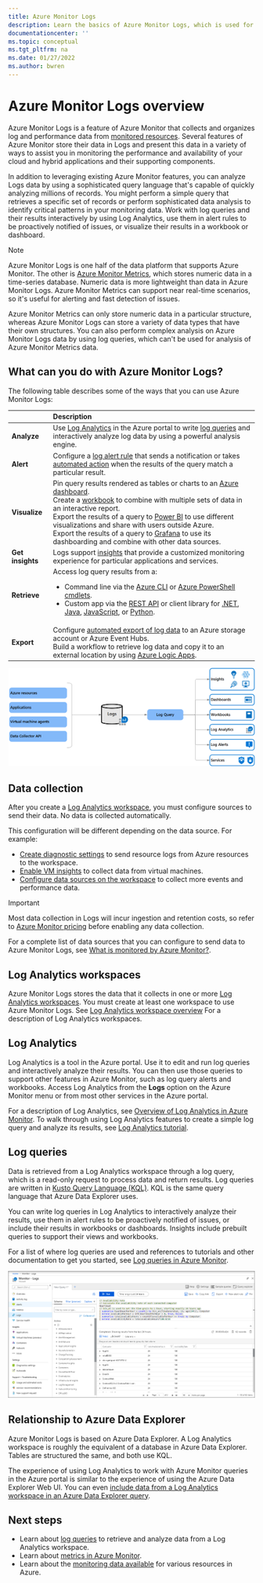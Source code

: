 ```yaml
---
title: Azure Monitor Logs
description: Learn the basics of Azure Monitor Logs, which is used for advanced analysis of monitoring data.
documentationcenter: ''
ms.topic: conceptual
ms.tgt_pltfrm: na
ms.date: 01/27/2022
ms.author: bwren
---
```


# Azure Monitor Logs overview
Azure Monitor Logs is a feature of Azure Monitor that collects and organizes log and performance data from  [monitored resources](../monitor-reference.md). Several features of Azure Monitor store their data in Logs and present this data in a variety of ways to assist you in monitoring the performance and availability of your cloud and hybrid applications and their supporting components. 

In addition to leveraging existing Azure Monitor features, you can analyze Logs data by using a sophisticated query language that's capable of quickly analyzing millions of records. You might perform a simple query that retrieves a specific set of records or perform sophisticated data analysis to identify critical patterns in your monitoring data. Work with log queries and their results interactively by using Log Analytics, use them in alert rules to be proactively notified of issues, or visualize their results in a workbook or dashboard.

> [!NOTE]
> Azure Monitor Logs is one half of the data platform that supports Azure Monitor. The other is [Azure Monitor Metrics](../essentials/data-platform-metrics.md), which stores numeric data in a time-series database. Numeric data is more lightweight than data in Azure Monitor Logs. Azure Monitor Metrics can support near real-time scenarios, so it's useful for alerting and fast detection of issues. 
>
> Azure Monitor Metrics can only store numeric data in a particular structure, whereas Azure Monitor Logs can store a variety of data types that have their own structures. You can also perform complex analysis on Azure Monitor Logs data by using log queries, which can't be used for analysis of Azure Monitor Metrics data.

## What can you do with Azure Monitor Logs?
The following table describes some of the ways that you can use Azure Monitor Logs:

|  | Description |
|:---|:---|
| **Analyze** | Use [Log Analytics](./log-analytics-tutorial.md) in the Azure portal to write [log queries](./log-query-overview.md) and interactively analyze log data by using a powerful analysis engine. |
| **Alert** | Configure a [log alert rule](../alerts/alerts-log.md) that sends a notification or takes [automated action](../alerts/action-groups.md) when the results of the query match a particular result. |
| **Visualize** | Pin query results rendered as tables or charts to an [Azure dashboard](../../azure-portal/azure-portal-dashboards.md).<br>Create a [workbook](../visualize/workbooks-overview.md) to combine with multiple sets of data in an interactive report. <br>Export the results of a query to [Power BI](./log-powerbi.md) to use different visualizations and share with users outside Azure.<br>Export the results of a query to [Grafana](../visualize/grafana-plugin.md) to use its dashboarding and combine with other data sources.|
| **Get insights** | Logs support [insights](../monitor-reference.md#insights-and-curated-visualizations) that provide a customized monitoring experience for particular applications and services.  |
| **Retrieve** | Access log query results from a:<ul><li>Command line via the [Azure CLI](/cli/azure/monitor/log-analytics) or [Azure PowerShell cmdlets](/powershell/module/az.operationalinsights).</li><li>Custom app via the [REST API](https://dev.loganalytics.io/) or client library for [.NET](/dotnet/api/overview/azure/Monitor.Query-readme), [Java](/java/api/overview/azure/monitor-query-readme), [JavaScript](/javascript/api/overview/azure/monitor-query-readme), or [Python](/python/api/overview/azure/monitor-query-readme).</li></ul> |
| **Export** | Configure [automated export of log data](./logs-data-export.md) to an Azure storage account or Azure Event Hubs.<br>Build a workflow to retrieve log data and copy it to an external location by using [Azure Logic Apps](./logicapp-flow-connector.md). |

![Diagram that shows an overview of Azure Monitor Logs.](media/data-platform-logs/logs-overview.png)

## Data collection
After you create a [Log Analytics workspace](#log-analytics-workspaces), you must configure sources to send their data. No data is collected automatically. 

This configuration will be different depending on the data source. For example:

- [Create diagnostic settings](../essentials/diagnostic-settings.md) to send resource logs from Azure resources to the workspace. 
- [Enable VM insights](../vm/vminsights-enable-overview.md) to collect data from virtual machines. 
- [Configure data sources on the workspace](../agents/data-sources.md) to collect more events and performance data.

> [!IMPORTANT]
> Most data collection in Logs will incur ingestion and retention costs, so refer to [Azure Monitor pricing](https://azure.microsoft.com/pricing/details/monitor/) before enabling any data collection.


For a complete list of data sources that you can configure to send data to Azure Monitor Logs, see [What is monitored by Azure Monitor?](../monitor-reference.md).

## Log Analytics workspaces
Azure Monitor Logs stores the data that it collects in one or more [Log Analytics workspaces](./workspace-design.md). You must create at least one workspace to use Azure Monitor Logs. See [Log Analytics workspace overview](log-analytics-workspace-overview.md) For a description of Log Analytics workspaces.

## Log Analytics 
Log Analytics is a tool in the Azure portal. Use it to edit and run log queries and interactively analyze their results. You can then use those queries to support other features in Azure Monitor, such as log query alerts and workbooks. Access Log Analytics from the **Logs** option on the Azure Monitor menu or from most other services in the Azure portal.

For a description of Log Analytics, see [Overview of Log Analytics in Azure Monitor](./log-analytics-overview.md). To walk through using Log Analytics features to create a simple log query and analyze its results, see [Log Analytics tutorial](./log-analytics-tutorial.md).


## Log queries
Data is retrieved from a Log Analytics workspace through a log query, which is a read-only request to process data and return results. Log queries are written in [Kusto Query Language (KQL)](/azure/data-explorer/kusto/query/). KQL is the same query language that Azure Data Explorer uses. 

You can write log queries in Log Analytics to interactively analyze their results, use them in alert rules to be proactively notified of issues, or include their results in workbooks or dashboards. Insights include prebuilt queries to support their views and workbooks.

For a list of where log queries are used and references to tutorials and other documentation to get you started, see [Log queries in Azure Monitor](./log-query-overview.md).

![Screenshot that shows queries in Log Analytics.](media/data-platform-logs/log-analytics.png)


## Relationship to Azure Data Explorer
Azure Monitor Logs is based on Azure Data Explorer. A Log Analytics workspace is roughly the equivalent of a database in Azure Data Explorer. Tables are structured the same, and both use KQL. 

The experience of using Log Analytics to work with Azure Monitor queries in the Azure portal is similar to the experience of using the Azure Data Explorer Web UI. You can even [include data from a Log Analytics workspace in an Azure Data Explorer query](/azure/data-explorer/query-monitor-data). 

## Next steps

- Learn about [log queries](./log-query-overview.md) to retrieve and analyze data from a Log Analytics workspace.
- Learn about [metrics in Azure Monitor](../essentials/data-platform-metrics.md).
- Learn about the [monitoring data available](../agents/data-sources.md) for various resources in Azure.